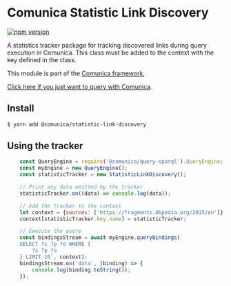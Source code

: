 # Comunica Statistic Link Discovery

[![npm version](https://badge.fury.io/js/%40comunica%2Fstatistic-link-discovery.svg)](https://www.npmjs.com/package/@comunica/statistic-link-discovery)

A statistics tracker package for tracking discovered links during query execution in Comunica. This class must be added to the context with the key defined in the class.

This module is part of the [Comunica framework](https://github.com/comunica/comunica),

[Click here if you just want to query with Comunica](https://comunica.dev/docs/query/).

## Install

```bash
$ yarn add @comunica/statistic-link-discovery
```

## Using the tracker

```javascript
    const QueryEngine = require('@comunica/query-sparql').QueryEngine;
    const myEngine = new QueryEngine();
    const statisticTracker = new StatisticLinkDiscovery();

    // Print any data emitted by the tracker
    statisticTracker.on((data) => console.log(data));

    // Add the tracker to the context
    let context = {sources: ['https://fragments.dbpedia.org/2015/en']};
    context[statisticTracker.key.name] = statisticTracker;

    // Execute the query
    const bindingsStream = await myEngine.queryBindings(`
    SELECT ?s ?p ?o WHERE {
        ?s ?p ?o
    } LIMIT 10`, context);
    bindingsStream.on('data', (binding) => {
        console.log(binding.toString());
    });
```
